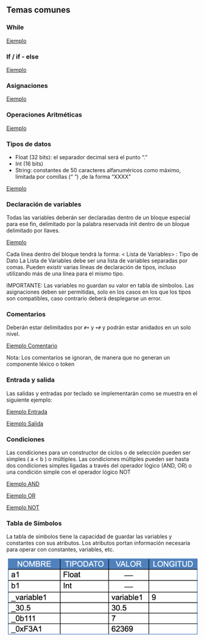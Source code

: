 ## Temas comunes

### While

[Ejemplo](ejemplos/while.txt)

### If / if - else

[Ejemplo](ejemplos/if.txt)

### Asignaciones

[Ejemplo](ejemplos/assignments.txt)

### Operaciones Aritméticas

[Ejemplo](ejemplos/arithmetic.txt)

### Tipos de datos

- Float (32 bits): el separador decimal será el punto “.”
- Int (16 bits)
- String: constantes de 50 caracteres alfanuméricos como máximo, limitada por comillas (“ “) ,de la forma “XXXX”

[Ejemplo](ejemplos/assignments.txt)

### Declaración de variables
Todas las variables deberán ser declaradas dentro de un bloque especial para ese fin,
delimitado por la palabra reservada init dentro de un bloque delimitado por llaves.

[Ejemplo](ejemplos/init.txt)

Cada línea dentro del bloque tendrá la forma: < Lista de Variables> :  Tipo de Dato
La Lista de Variables debe ser una lista de variables separadas por comas.
Pueden existir varias líneas de declaración de tipos, incluso utilizando más de una línea para el mismo tipo.

IMPORTANTE: Las variables no guardan su valor en tabla de símbolos.
Las asignaciones deben ser permitidas, solo en los casos en los que los tipos son compatibles, caso contrario deberá desplegarse un error.

### Comentarios
Deberán estar delimitados por `#+` y `+#` y podrán estar anidados en un solo nivel.

[Ejemplo Comentario](ejemplos/comment.txt)

Nota: Los comentarios se ignoran, de manera que no generan un componente léxico o token

### Entrada y salida
Las salidas y entradas por teclado se implementarán como se muestra en el siguiente ejemplo:

[Ejemplo Entrada](ejemplos/read.txt)

[Ejemplo Salida](ejemplos/write.txt)


### Condiciones
Las condiciones para un constructor de ciclos o de selección pueden ser simples ( a < b )  o múltiples.
Las condiciones múltiples pueden ser hasta dos condiciones simples ligadas a través del operador lógico (AND, OR) o una condición simple con el operador lógico NOT

[Ejemplo AND](ejemplos/and.txt)

[Ejemplo OR](ejemplos/or.txt)

[Ejemplo NOT](ejemplos/not.txt)


### Tabla de Símbolos
La tabla de símbolos tiene la capacidad de guardar las variables y constantes con sus atributos.
Los atributos portan información necesaria para operar con constantes, variables, etc.

![symbol-table.png](images/symbol-table.png)
